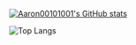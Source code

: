 
[![Aaron00101001's GitHub stats](https://github-readme-stats.vercel.app/api?username=aaron00101010&show_icons=true&theme=onedark)](https://github.com/Aaron00101010) 

![Top Langs](https://github-readme-stats.vercel.app/api/top-langs/?username=aaron00101010&hide=html,go&layout=compact&&theme=onedark&langs_count=10&card_width=445)

